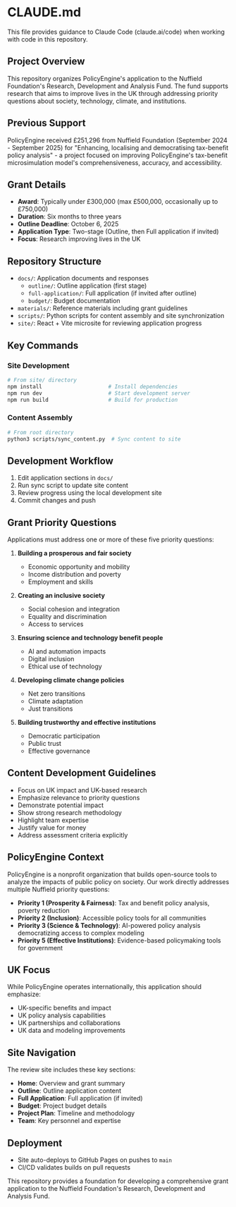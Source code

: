 # CLAUDE.md

This file provides guidance to Claude Code (claude.ai/code) when working with code in this repository.

## Project Overview

This repository organizes PolicyEngine's application to the Nuffield Foundation's Research, Development and Analysis Fund. The fund supports research that aims to improve lives in the UK through addressing priority questions about society, technology, climate, and institutions.

## Previous Support

PolicyEngine received £251,296 from Nuffield Foundation (September 2024 - September 2025) for "Enhancing, localising and democratising tax-benefit policy analysis" - a project focused on improving PolicyEngine's tax-benefit microsimulation model's comprehensiveness, accuracy, and accessibility.

## Grant Details

- **Award**: Typically under £300,000 (max £500,000, occasionally up to £750,000)
- **Duration**: Six months to three years
- **Outline Deadline**: October 6, 2025
- **Application Type**: Two-stage (Outline, then Full application if invited)
- **Focus**: Research improving lives in the UK

## Repository Structure

- `docs/`: Application documents and responses
  - `outline/`: Outline application (first stage)
  - `full-application/`: Full application (if invited after outline)
  - `budget/`: Budget documentation
- `materials/`: Reference materials including grant guidelines
- `scripts/`: Python scripts for content assembly and site synchronization
- `site/`: React + Vite microsite for reviewing application progress

## Key Commands

### Site Development
```bash
# From site/ directory
npm install                     # Install dependencies
npm run dev                     # Start development server
npm run build                   # Build for production
```

### Content Assembly
```bash
# From root directory
python3 scripts/sync_content.py  # Sync content to site
```

## Development Workflow

1. Edit application sections in `docs/`
2. Run sync script to update site content
3. Review progress using the local development site
4. Commit changes and push

## Grant Priority Questions

Applications must address one or more of these five priority questions:

1. **Building a prosperous and fair society**
   - Economic opportunity and mobility
   - Income distribution and poverty
   - Employment and skills

2. **Creating an inclusive society**
   - Social cohesion and integration
   - Equality and discrimination
   - Access to services

3. **Ensuring science and technology benefit people**
   - AI and automation impacts
   - Digital inclusion
   - Ethical use of technology

4. **Developing climate change policies**
   - Net zero transitions
   - Climate adaptation
   - Just transitions

5. **Building trustworthy and effective institutions**
   - Democratic participation
   - Public trust
   - Effective governance

## Content Development Guidelines

- Focus on UK impact and UK-based research
- Emphasize relevance to priority questions
- Demonstrate potential impact
- Show strong research methodology
- Highlight team expertise
- Justify value for money
- Address assessment criteria explicitly

## PolicyEngine Context

PolicyEngine is a nonprofit organization that builds open-source tools to analyze the impacts of public policy on society. Our work directly addresses multiple Nuffield priority questions:

- **Priority 1 (Prosperity & Fairness)**: Tax and benefit policy analysis, poverty reduction
- **Priority 2 (Inclusion)**: Accessible policy tools for all communities
- **Priority 3 (Science & Technology)**: AI-powered policy analysis democratizing access to complex modeling
- **Priority 5 (Effective Institutions)**: Evidence-based policymaking tools for government

## UK Focus

While PolicyEngine operates internationally, this application should emphasize:
- UK-specific benefits and impact
- UK policy analysis capabilities
- UK partnerships and collaborations
- UK data and modeling improvements

## Site Navigation

The review site includes these key sections:
- **Home**: Overview and grant summary
- **Outline**: Outline application content
- **Full Application**: Full application (if invited)
- **Budget**: Project budget details
- **Project Plan**: Timeline and methodology
- **Team**: Key personnel and expertise

## Deployment

- Site auto-deploys to GitHub Pages on pushes to `main`
- CI/CD validates builds on pull requests

This repository provides a foundation for developing a comprehensive grant application to the Nuffield Foundation's Research, Development and Analysis Fund.
